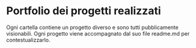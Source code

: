 # Portfolio dei progetti realizzati 

Ogni cartella contiene un progetto diverso e sono tutti pubblicamente visionabili. 
Ogni progetto viene accompagnato dal suo file readme.md per contestualizzarlo. 
